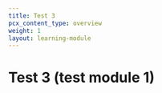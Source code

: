 ```yaml
---
title: Test 3
pcx_content_type: overview
weight: 1
layout: learning-module
---
```


# Test 3 (test module 1)